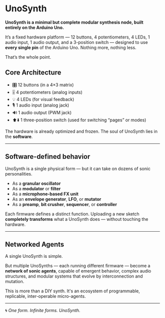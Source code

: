 # UnoSynth

**UnoSynth is a minimal but complete modular synthesis node, built entirely on the Arduino Uno.**

It’s a fixed hardware platform — 12 buttons, 4 potentiometers, 4 LEDs, 1 audio input, 1 audio output, and a 3-position switch — designed to use **every single pin** of the Arduino Uno. Nothing more, nothing less.

That’s the whole point.

## Core Architecture

- 🎛️ 12 buttons (in a 4×3 matrix)
- 🎚️ 4 potentiometers (analog inputs)
- 💡 4 LEDs (for visual feedback)
- 🎙️ 1 audio input (analog jack)
- 🔊 1 audio output (PWM jack)
- ⬆️⬇️ 1 three-position switch (used for switching “pages” or modes)

The hardware is already optimized and frozen. The soul of UnoSynth lies in the **software**.

---

## Software-defined behavior

UnoSynth is a single physical form — but it can take on dozens of sonic personalities.

- As a **granular oscillator**
- As a **modulator** or **filter**
- As a **microphone-based FX unit**
- As an **envelope generator**, **LFO**, or **mutator**
- As a **preamp**, **bit crusher**, **sequencer**, or **controller**

Each firmware defines a distinct function. Uploading a new sketch **completely transforms** what a UnoSynth does — without touching the hardware.

---

## Networked Agents

A single UnoSynth is simple.

But multiple UnoSynths — each running different firmware — become a **network of sonic agents**, capable of emergent behavior, complex audio structures, and modular systems that evolve by interconnection and mutation.

This is more than a DIY synth. It's an ecosystem of programmable, replicable, inter-operable micro-agents.

---

🌀 *One form. Infinite forms. UnoSynth.*
